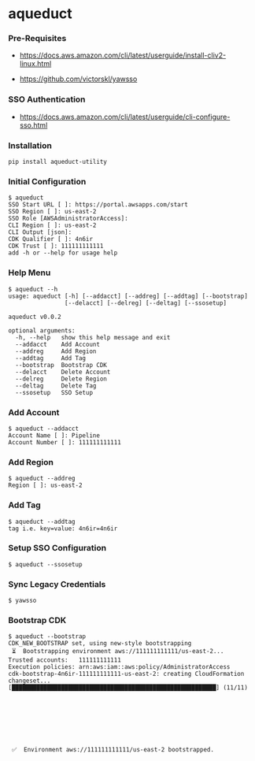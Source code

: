 # aqueduct

### Pre-Requisites

- https://docs.aws.amazon.com/cli/latest/userguide/install-cliv2-linux.html

- https://github.com/victorskl/yawsso

### SSO Authentication

- https://docs.aws.amazon.com/cli/latest/userguide/cli-configure-sso.html

### Installation

```
pip install aqueduct-utility
```

### Initial Configuration

```
$ aqueduct 
SSO Start URL [ ]: https://portal.awsapps.com/start
SSO Region [ ]: us-east-2
SSO Role [AWSAdministratorAccess]: 
CLI Region [ ]: us-east-2
CLI Output [json]:     
CDK Qualifier [ ]: 4n6ir
CDK Trust [ ]: 111111111111 
add -h or --help for usage help
```

### Help Menu

```
$ aqueduct --h
usage: aqueduct [-h] [--addacct] [--addreg] [--addtag] [--bootstrap]
                [--delacct] [--delreg] [--deltag] [--ssosetup]

aqueduct v0.0.2

optional arguments:
  -h, --help   show this help message and exit
  --addacct    Add Account
  --addreg     Add Region
  --addtag     Add Tag
  --bootstrap  Bootstrap CDK
  --delacct    Delete Account
  --delreg     Delete Region
  --deltag     Delete Tag
  --ssosetup   SSO Setup
```

### Add Account

```
$ aqueduct --addacct
Account Name [ ]: Pipeline
Account Number [ ]: 111111111111
```

### Add Region

```
$ aqueduct --addreg
Region [ ]: us-east-2
```

### Add Tag

```
$ aqueduct --addtag
tag i.e. key=value: 4n6ir=4n6ir
```

### Setup SSO Configuration

```
$ aqueduct --ssosetup
```

### Sync Legacy Credentials

```
$ yawsso
```

### Bootstrap CDK

```
$ aqueduct --bootstrap
CDK_NEW_BOOTSTRAP set, using new-style bootstrapping
 ⏳  Bootstrapping environment aws://111111111111/us-east-2...
Trusted accounts:   111111111111
Execution policies: arn:aws:iam::aws:policy/AdministratorAccess
cdk-bootstrap-4n6ir-111111111111-us-east-2: creating CloudFormation changeset...
[██████████████████████████████████████████████████████████] (11/11)








 ✅  Environment aws://111111111111/us-east-2 bootstrapped.
```
